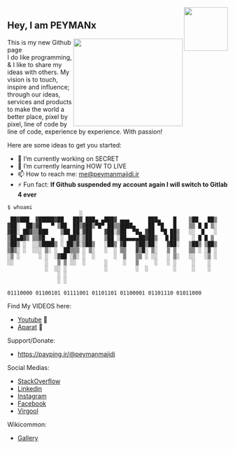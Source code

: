 
<img align="right" width="100" height="100" src="https://user-images.githubusercontent.com/110537772/185734878-d5a358d3-1cbd-4a00-bbc5-77e78c8e9651.png"/>  

## Hey, I am PEYMANx 
<img align="right" width="250" height="200" src="https://user-images.githubusercontent.com/110537772/185732616-769fd49c-82b6-4ccc-83db-408babca3313.gif"/>

This is my new Github page  
I do like programming, & I like to share my ideas with others. My vision is to touch, inspire and influence; through our ideas, services and products to make the world a better place, pixel by pixel, line of code by line of code, experience by experience. With passion!   


Here are some ideas to get you started:   

- 🔭 I’m currently working on SECRET
- 🌱 I’m currently learning HOW TO LIVE
- 📫 How to reach me: me@peymanmajidi.ir
- ⚡ Fun fact: **If Github suspended my account again I will switch to Gitlab 4 ever**




```
$ whoami
                       ░                                                       
 ██▓███  ▓█████▓██   ██▓ ███▄ ▄███▓ ▄▄▄      ███▄    █    ▒██   ██▒            
▓██░  ██▒▓█   ▀ ▒██  ██▒▓██▒▀█▀ ██▒▒████▄    ██ ▀█   █    ▒▒ █ █ ▒░            
▓██░ ██▓▒▒███    ▒██ ██░▓██    ▓██░▒██  ▀█▄ ▓██  ▀█ ██▒   ░░  █   ░            
▒██▄█▓▒ ▒▒▓█  ▄  ░ ▐██▓░▒██    ▒██ ░██▄▄▄▄██▓██▒  ▐▌██▒    ░ █ █ ▒             
▒██▒ ░  ░░▒████▒ ░ ██▒▓░▒██▒   ░██▒ ▓█   ▓██▒██░   ▓██░   ▒██▒ ▒██▒            
▒▓▒░ ░  ░░░ ▒░ ░  ██▒▒▒ ░ ▒░   ░  ░ ▒▒   ▓▒█░ ▒░   ▒ ▒    ▒▒ ░ ░▓ ░            
░▒ ░      ░ ░  ░▓██ ░▒░ ░  ░      ░  ▒   ▒▒ ░ ░░   ░ ▒░   ░░   ░▒ ░            
░░          ░   ▒ ▒ ░░  ░      ░     ░   ▒     ░   ░ ░     ░    ░              
            ░  ░░ ░            ░         ░  ░        ░     ░    ░              
                ░ ░                                                            
                ░ ░                                                                                                                     

01110000 01100101 01111001 01101101 01100001 01101110 01011000 
```



Find My VIDEOS here:
- [Youtube](http://www.youtube.com/user/Peymanvideo) 🎥
- [Aparat](https://www.aparat.com/peyman.majidi)  🎥


Support/Donate:   
- https://payping.ir/@peymanmajidi

Social Medias:
- [StackOverflow](https://stackoverflow.com/users/4541097/peyman-majidi?tab=profile)
- [Linkedin](http://www.linkedin.com/in/peyman-majidi-moein)
- [Instagram](https://www.instagram.com/peymanmajidi.ir/)
- [Facebook](https://www.facebook.com/Peymantv)
- [Virgool](https://virgool.io/@peyman.majidi)

Wikicommon:
- [Gallery](https://commons.wikimedia.org/w/index.php?search=peyman+majidi+moein&title=Special:MediaSearch&go=Go&type=image)


